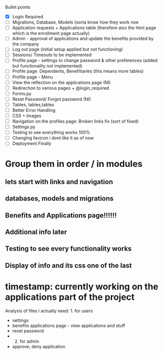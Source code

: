 Bullet points
- [x] Login Required
- [ ] Migrations, Database, Models (sorta know how they work noe
- [ ] Application requests + Applications table (therefore also the html page which is the enrollment page actually)
- [ ] Admin - approval of applications and update the benefits provided by the company
- [ ] Log out page (initial setup applied but not functioning)
- [ ] Sessions/ Timeouts to be implemented
- [ ] Profile page - settings to change password & other preferences (added but functionality not implemented)
- [ ] Profile page: Dependents, Benefitiaries (this means more tables)
- [ ] Profile page - Menu
- [ ] View the reflection on the applications page (NI)
- [ ] Redirection to various pages + @login_required
- [ ] Forms.py
- [ ] Reset Password/ Forgot password (NI)
- [ ] Tables, tables,tables
- [ ] Better Error Handling
- [ ] CSS + Images
- [ ] Navigation on the profiles page: Broken links fix (sort of fixed)
- [ ] Settings.py
- [ ] Testing to see everything works 100%
- [ ] Changing favicon i dont like it as of now
- [ ] Deployment Finally
# Group them in order / in modules
## lets start with links and navigation
## databases, models and migrations
## Benefits and Applications page!!!!!!
## Additional info later
## Testing to see every functionality works
## Display of info and its css one of the last

# timestamp: currently working on the applications part of the project

<!--For your Benefits Administration System project, here's a list of HTML files you might need:

index.html: Landing page or dashboard for the system.
login.html: Login page for users.
signup.html: Signup page for new users.
profile.html: User profile page displaying employee information and benefits.
benefits.html: Page to manage employee benefits (add, edit, delete benefits).
enrollment.html: Page for employees to enroll in benefits.
admin.html: Admin dashboard for managing user accounts and benefits.
For the database schema, you might consider the following tables:

User: Store user information (id, username, password, email, etc.).
Employee: Store employee-specific information (employee_id, name, position, department, etc.).
Benefit: Store information about benefits (benefit_id, name, description, coverage, etc.).
Enrollment: Store information about benefit enrollments (enrollment_id, employee_id, benefit_id, enrollment_date, etc.).
Here's an example schema in SQL for PostgreSQL:

sql
Copy code
CREATE TABLE "User" (
    id SERIAL PRIMARY KEY,
    username VARCHAR(50) UNIQUE NOT NULL,
    password VARCHAR(128) NOT NULL,
    email VARCHAR(254) UNIQUE NOT NULL
);

CREATE TABLE Employee (
    id SERIAL PRIMARY KEY,
    user_id INTEGER UNIQUE REFERENCES "User" (id),
    employee_id VARCHAR(20) UNIQUE NOT NULL,
    name VARCHAR(100) NOT NULL,
    position VARCHAR(100),
    department VARCHAR(100)
);

CREATE TABLE Benefit (
    id SERIAL PRIMARY KEY,
    name VARCHAR(100) NOT NULL,
    description TEXT,
    coverage VARCHAR(255)
);

CREATE TABLE Enrollment (
    id SERIAL PRIMARY KEY,
    employee_id INTEGER REFERENCES Employee (id),
    benefit_id INTEGER REFERENCES Benefit (id),
    enrollment_date DATE NOT NULL
);
For displaying values on the profile page, you can use Django templates to render dynamic content. For example, to display a user's name and department on the profile page, you can pass the user's information to the template and render it like this:

html
Copy code
<h1>Welcome, {{ user.employee.name }}</h1>
<p>Department: {{ user.employee.department }}</p>
This assumes that you have a User model with a one-to-one relationship to an Employee model. Adjust the template according to your actual models and data structure.
## Dont forget to register your app here and in the installed apps in settings.py

from django.contrib import admin
from .models import YourModelName

admin.site.register(YourModelName)
-->
Analysis of files i actually need: 1. for users
- settings
- benefits applications page - view applications and stuff
- reset password
- 2. for admin
- approve, deny application
